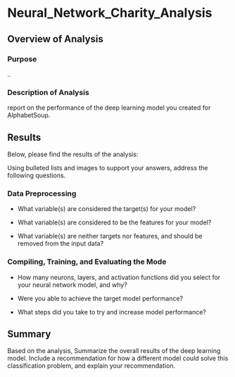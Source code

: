# Neural_Network_Charity_Analysis

## Overview of Analysis

### Purpose
.. 

### Description of Analysis
report on the performance of the deep learning model you created for AlphabetSoup.


## Results
Below, please find the results of the analysis:

Using bulleted lists and images to support your answers, address the following questions.

### Data Preprocessing
- What variable(s) are considered the target(s) for your model?



- What variable(s) are considered to be the features for your model?


- What variable(s) are neither targets nor features, and should be removed from the input data?



### Compiling, Training, and Evaluating the Mode 
- How many neurons, layers, and activation functions did you select for your neural network model, and why?



- Were you able to achieve the target model performance?



- What steps did you take to try and increase model performance?



## Summary
Based on the analysis, 
Summarize the overall results of the deep learning model. Include a recommendation for how a different model could solve this classification problem, and explain your recommendation.
